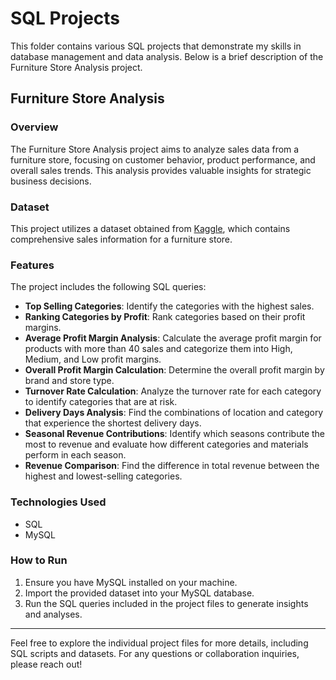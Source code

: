 # SQL Projects

This folder contains various SQL projects that demonstrate my skills in database management and data analysis. Below is a brief description of the Furniture Store Analysis project.

## Furniture Store Analysis

### Overview

The Furniture Store Analysis project aims to analyze sales data from a furniture store, focusing on customer behavior, product performance, and overall sales trends. This analysis provides valuable insights for strategic business decisions.

### Dataset

This project utilizes a dataset obtained from [Kaggle](https://www.kaggle.com/datasets/rajagrawal7089/furniture-sales-data), which contains comprehensive sales information for a furniture store.

### Features

The project includes the following SQL queries:

- **Top Selling Categories**: Identify the categories with the highest sales.
- **Ranking Categories by Profit**: Rank categories based on their profit margins.
- **Average Profit Margin Analysis**: Calculate the average profit margin for products with more than 40 sales and categorize them into High, Medium, and Low profit margins.
- **Overall Profit Margin Calculation**: Determine the overall profit margin by brand and store type.
- **Turnover Rate Calculation**: Analyze the turnover rate for each category to identify categories that are at risk.
- **Delivery Days Analysis**: Find the combinations of location and category that experience the shortest delivery days.
- **Seasonal Revenue Contributions**: Identify which seasons contribute the most to revenue and evaluate how different categories and materials perform in each season.
- **Revenue Comparison**: Find the difference in total revenue between the highest and lowest-selling categories.

### Technologies Used

- SQL
- MySQL

### How to Run

1. Ensure you have MySQL installed on your machine.
2. Import the provided dataset into your MySQL database.
3. Run the SQL queries included in the project files to generate insights and analyses.

---

Feel free to explore the individual project files for more details, including SQL scripts and datasets. For any questions or collaboration inquiries, please reach out!
